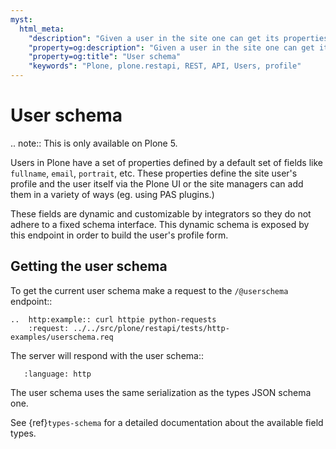 ```yaml
---
myst:
  html_meta:
    "description": "Given a user in the site one can get its properties and available fields."
    "property=og:description": "Given a user in the site one can get its properties and available fields."
    "property=og:title": "User schema"
    "keywords": "Plone, plone.restapi, REST, API, Users, profile"
---
```


# User schema

.. note::
    This is only available on Plone 5.

Users in Plone have a set of properties defined by a default set of fields like `fullname`, `email`, `portrait`, etc.
These properties define the site user's profile and the user itself via the Plone UI or the site managers can add them in a variety of ways (eg. using PAS plugins.)

These fields are dynamic and customizable by integrators so they do not adhere to a fixed schema interface.
This dynamic schema is exposed by this endpoint in order to build the user's profile form.

## Getting the user schema

To get the current user schema make a request to the `/@userschema` endpoint::

```{eval-rst}
..  http:example:: curl httpie python-requests
    :request: ../../src/plone/restapi/tests/http-examples/userschema.req
```

The server will respond with the user schema::

```{literalinclude} ../../src/plone/restapi/tests/http-examples/userschema.resp
   :language: http
```

The user schema uses the same serialization as the types JSON schema one.

See {ref}`types-schema` for a detailed documentation about the available field types.
